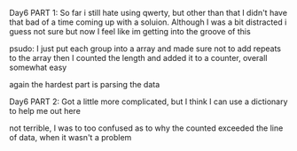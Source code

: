 Day6 PART 1:
So far i still hate using qwerty, but other than that I didn't have that bad of a time 
coming up with a soluion. Although I was a bit distracted i guess
not sure but now I feel like im getting into the groove of this

psudo: I just put each group into a array and made sure not to add repeats to the array
then I counted the length and added it to a counter, overall somewhat easy

again the hardest part is parsing the data

Day6 PART 2:
Got a little more complicated, but I think I can use a dictionary to help me out here

not terrible, I was to too confused as to why the counted exceeded the line of data, when
it wasn't a problem
